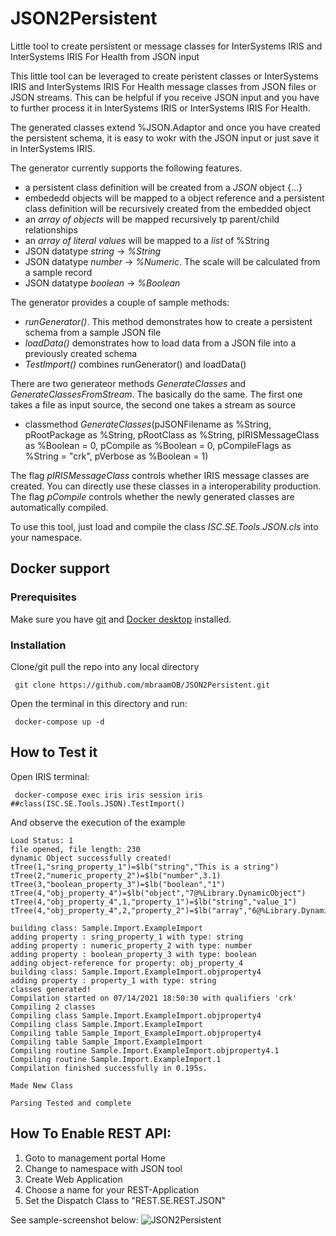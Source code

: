 # JSON2Persistent
Little tool to create persistent or message classes for InterSystems IRIS and InterSystems IRIS For Health from JSON input

This little tool can be leveraged to create peristent classes or InterSystems IRIS and InterSystems IRIS For Health message classes from JSON files or JSON streams.
This can be helpful if you receive JSON input and you have to further process it in InterSystems IRIS or InterSystems IRIS For Health.

The generated classes extend %JSON.Adaptor and once you have created the persistent schema, it is easy to wokr with the JSON input or just save it in InterSystems IRIS.

The generator currently supports the following features.

-	a persistent class definition will be created from a *JSON* object {…}
-	embededd objects will be mapped to a object reference and a persistent class definition will be recursively created from the embedded object
-	an *array of objects* will be mapped recursively tp parent/child relationships
-	an *array of literal values* will be mapped to a *list* of %String
-	JSON datatype *string* -> *%String*
-	JSON datatype *number* -> *%Numeric*. The scale will be calculated from a sample record
-	JSON datatype *boolean* -> *%Boolean*

The generator provides a couple of sample methods:
- *runGenerator()*. This method demonstrates how to create a persistent schema from a sample JSON file
- *loadData()* demonstrates how to load data from a JSON file into a previously created schema
- *TestImport()* combines runGenerator() and loadData()

There are two generateor methods *GenerateClasses* and *GenerateClassesFromStream*. The basically do the same. The first one takes a file as input source, the second one takes a stream as source

- classmethod *GenerateClasses*(pJSONFilename as %String, 
							pRootPackage as %String, 
							pRootClass as %String, 
							pIRISMessageClass as %Boolean = 0, 
							pCompile as %Boolean = 0, 
							pCompileFlags as %String = "crk", 
							pVerbose as %Boolean = 1)

The flag *pIRISMessageClass* controls whether IRIS message classes are created. You can directly use these classes in a interoperability production.
The flag *pCompile* controls whether the newly generated classes are automatically compiled.
							
To use this tool, just load and compile the class *ISC.SE.Tools.JSON.cls* into your namespace.							

## Docker support
### Prerequisites
Make sure you have [git](https://git-scm.com/book/en/v2/Getting-Started-Installing-Git) and [Docker desktop](https://www.docker.com/products/docker-desktop) installed.
### Installation 
Clone/git pull the repo into any local directory      
```
 git clone https://github.com/mbraamOB/JSON2Persistent.git     
```
Open the terminal in this directory and run:     
```
 docker-compose up -d    
```
## How to Test it   
Open IRIS terminal:   
```
 docker-compose exec iris iris session iris ##class(ISC.SE.Tools.JSON).TestImport()
````
And observe the execution of the example
~~~
Load Status: 1
file opened, file length: 230
dynamic Object successfully created!
tTree(1,"sring_property_1")=$lb("string","This is a string")
tTree(2,"numeric_property_2")=$lb("number",3.1)
tTree(3,"boolean_property_3")=$lb("boolean","1")
tTree(4,"obj_property_4")=$lb("object","7@%Library.DynamicObject")
tTree(4,"obj_property_4",1,"property_1")=$lb("string","value_1")
tTree(4,"obj_property_4",2,"property_2")=$lb("array","6@%Library.DynamicArray","tFirstmember")

building class: Sample.Import.ExampleImport
adding property : sring_property_1 with type: string
adding property : numeric_property_2 with type: number
adding property : boolean_property_3 with type: boolean
adding object-reference for property: obj_property_4
building class: Sample.Import.ExampleImport.objproperty4
adding property : property_1 with type: string
classes generated!
Compilation started on 07/14/2021 18:50:30 with qualifiers 'crk'
Compiling 2 classes
Compiling class Sample.Import.ExampleImport.objproperty4
Compiling class Sample.Import.ExampleImport
Compiling table Sample_Import_ExampleImport.objproperty4
Compiling table Sample_Import.ExampleImport
Compiling routine Sample.Import.ExampleImport.objproperty4.1
Compiling routine Sample.Import.ExampleImport.1
Compilation finished successfully in 0.195s.

Made New Class

Parsing Tested and complete
~~~

## How To Enable REST API:
1.	Goto to management portal Home
2.	Change to namespace with JSON tool
3.	Create Web Application
4.	Choose a name for your REST-Application
5.  Set the Dispatch Class to "REST.SE.REST.JSON"

See sample-screenshot below:
![JSON2Persistent](https://user-images.githubusercontent.com/38984124/134642238-c5fffe3e-f0f3-4fb8-93f1-9a48696faf15.png)


